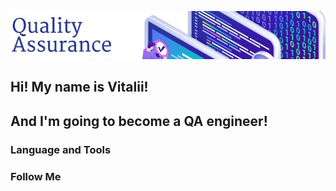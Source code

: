 [![Header](https://github.com/VitaliiZadorozhnyi/VitaliiZadorozhnyi/blob/main/assets/banner.png)](https://www.linkedin.com/in/vitalii-zadorozhnyi-830933204/)

## Hi! My name is Vitalii!
## And I'm going to become a QA engineer!

### Language and Tools

### Follow Me
